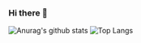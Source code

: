 ### Hi there 👋

![Anurag's github stats](https://github-readme-stats.vercel.app/api?username=duckforceone&hide=issues)
![Top Langs](https://github-readme-stats.vercel.app/api/top-langs/?username=duckforceone&theme=Gradient)

<!--
**duckforceone/duckforceone** is a ✨ _special_ ✨ repository because its `README.md` (this file) appears on your GitHub profile.

Here are some ideas to get you started:

- 🔭 I’m currently working on ...
- 🌱 I’m currently learning ...
- 👯 I’m looking to collaborate on ...
- 🤔 I’m looking for help with ...
- 💬 Ask me about ...
- 📫 How to reach me: ...
- 😄 Pronouns: ...
- ⚡ Fun fact: ...
-->
